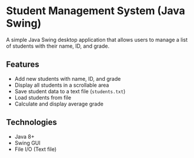 #  Student Management System (Java Swing)

A simple Java Swing desktop application that allows users to manage a list of students with their name, ID, and grade.

##  Features

- Add new students with name, ID, and grade
- Display all students in a scrollable area
- Save student data to a text file (`students.txt`)
- Load students from file
- Calculate and display average grade

##  Technologies

- Java 8+
- Swing GUI
- File I/O (Text file)
